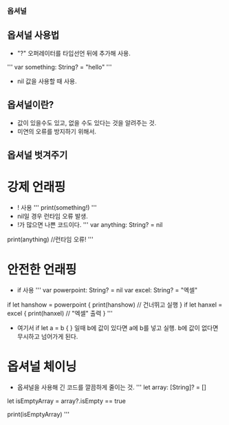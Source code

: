
### 옵셔널

## 옵셔널 사용법

* "?" 오퍼레이터를 타입선언 뒤에 추가해 사용.

'''
var something: String? = "hello"
'''

* nil 값을 사용할 때 사용.

## 옵셔널이란?

* 값이 있을수도 있고, 없을 수도 있다는 것을 알려주는 것.
* 미연의 오류를 방지하기 위해서.

## 옵셔널 벗겨주기

# 강제 언래핑

* ! 사용
'''
print(something!)
'''
* nil일 경우 런타임 오류 발생.
* !가 많으면 나쁜 코드이다.
'''
var anything: String? = nil

print(anything) //런타임 오류!
'''

# 안전한 언래핑

* if 사용
'''
var powerpoint: String? = nil
var excel: String? = "엑셀"

if let hanshow = powerpoint {
print(hanshow) // 건너뛰고 실행
}
if let hanxel = excel {
print(hanxel) // "엑셀" 출력
}
'''
* 여기서 if let a = b { } 일때 b에 값이 있다면 a에 b를 넣고 실행. b에 값이 없다면 무시하고 넘어가게 된다.

# 옵셔널 체이닝

* 옵셔널을 사용해 긴 코드를 깔끔하게 줄이는 것.
'''
let array: [String]? = []

let isEmptyArray = array?.isEmpty == true

print(isEmptyArray)
'''

